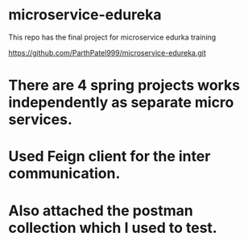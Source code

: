 # microservice-edureka

This repo has the final project for microservice edurka training

https://github.com/ParthPatel999/microservice-edureka.git


# There are 4 spring projects works independently as separate micro services.
# Used Feign client for the inter communication.
# Also attached the postman collection which I used to test.



